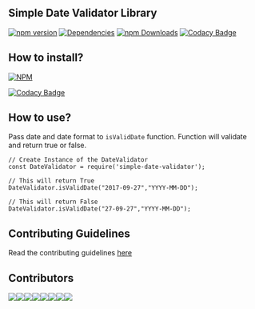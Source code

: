 ## Simple Date Validator Library
[![npm version](https://badge.fury.io/js/simpledatevalidator.svg)](https://badge.fury.io/js/simpledatevalidator)
[![Dependencies](https://david-dm.org/arshadkazmi42/simple-date-validator.svg)](https://david-dm.org/arshadkazmi42/simple-date-validator)
[![npm Downloads](https://img.shields.io/npm/dm/simpledatevalidator.svg)](https://www.npmjs.com/package/simpledatevalidator)
[![Codacy Badge](https://api.codacy.com/project/badge/Grade/12b4f952ec1e497e8d2c2f88638672f5)](https://www.codacy.com/app/arshadkazmi42/simple-date-validator?utm_source=github.com&amp;utm_medium=referral&amp;utm_content=arshadkazmi42/simple-date-validator&amp;utm_campaign=Badge_Grade)

## How to install?
[![NPM](https://nodei.co/npm/simpledatevalidator.png)](https://www.npmjs.com/package/simpledatevalidator/)

[![Codacy Badge](https://api.codacy.com/project/badge/Grade/12b4f952ec1e497e8d2c2f88638672f5)](https://www.codacy.com/app/arshadkazmi42/simple-date-validator?utm_source=github.com&amp;utm_medium=referral&amp;utm_content=arshadkazmi42/simple-date-validator&amp;utm_campaign=Badge_Grade)

## How to use?
Pass date and date format to `isValidDate` function.
Function will validate and return true or false.

```
// Create Instance of the DateValidator
const DateValidator = require('simple-date-validator');

// This will return True
DateValidator.isValidDate("2017-09-27","YYYY-MM-DD");

// This will return False
DateValidator.isValidDate("27-09-27","YYYY-MM-DD");
```

## Contributing Guidelines

Read the contributing guidelines [here](https://github.com/arshadkazmi42/simple-date-validator/blob/master/CONTRIBUTING.md)

## Contributors

[![](https://sourcerer.io/fame/arshadkazmi42/arshadkazmi42/simple-date-validator/images/0)](https://sourcerer.io/fame/arshadkazmi42/arshadkazmi42/simple-date-validator/links/0)[![](https://sourcerer.io/fame/arshadkazmi42/arshadkazmi42/simple-date-validator/images/1)](https://sourcerer.io/fame/arshadkazmi42/arshadkazmi42/simple-date-validator/links/1)[![](https://sourcerer.io/fame/arshadkazmi42/arshadkazmi42/simple-date-validator/images/2)](https://sourcerer.io/fame/arshadkazmi42/arshadkazmi42/simple-date-validator/links/2)[![](https://sourcerer.io/fame/arshadkazmi42/arshadkazmi42/simple-date-validator/images/3)](https://sourcerer.io/fame/arshadkazmi42/arshadkazmi42/simple-date-validator/links/3)[![](https://sourcerer.io/fame/arshadkazmi42/arshadkazmi42/simple-date-validator/images/4)](https://sourcerer.io/fame/arshadkazmi42/arshadkazmi42/simple-date-validator/links/4)[![](https://sourcerer.io/fame/arshadkazmi42/arshadkazmi42/simple-date-validator/images/5)](https://sourcerer.io/fame/arshadkazmi42/arshadkazmi42/simple-date-validator/links/5)[![](https://sourcerer.io/fame/arshadkazmi42/arshadkazmi42/simple-date-validator/images/6)](https://sourcerer.io/fame/arshadkazmi42/arshadkazmi42/simple-date-validator/links/6)[![](https://sourcerer.io/fame/arshadkazmi42/arshadkazmi42/simple-date-validator/images/7)](https://sourcerer.io/fame/arshadkazmi42/arshadkazmi42/simple-date-validator/links/7)
